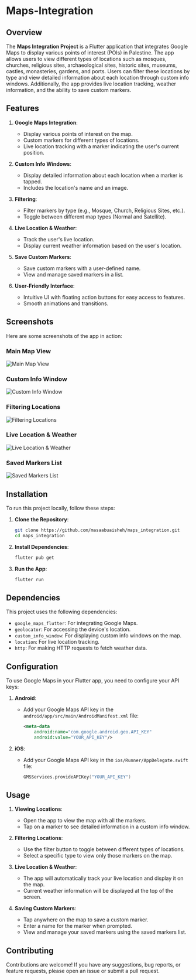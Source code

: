 # Maps-Integration

## Overview

The **Maps Integration Project** is a Flutter application that integrates Google Maps to display various points of interest (POIs) in Palestine. The app allows users to view different types of locations such as mosques, churches, religious sites, archaeological sites, historic sites, museums, castles, monasteries, gardens, and ports. Users can filter these locations by type and view detailed information about each location through custom info windows. Additionally, the app provides live location tracking, weather information, and the ability to save custom markers.

## Features

1. **Google Maps Integration**:
   - Display various points of interest on the map.
   - Custom markers for different types of locations.
   - Live location tracking with a marker indicating the user's current position.

2. **Custom Info Windows**:
   - Display detailed information about each location when a marker is tapped.
   - Includes the location's name and an image.

3. **Filtering**:
   - Filter markers by type (e.g., Mosque, Church, Religious Sites, etc.).
   - Toggle between different map types (Normal and Satellite).

4. **Live Location & Weather**:
   - Track the user's live location.
   - Display current weather information based on the user's location.

5. **Save Custom Markers**:
   - Save custom markers with a user-defined name.
   - View and manage saved markers in a list.

6. **User-Friendly Interface**:
   - Intuitive UI with floating action buttons for easy access to features.
   - Smooth animations and transitions.

## Screenshots

Here are some screenshots of the app in action:

### Main Map View
![Main Map View](assets/screenshots/main_map_view.png)

### Custom Info Window
![Custom Info Window](assets/screenshots/custom_info_window.png)

### Filtering Locations
![Filtering Locations](assets/screenshots/filtering_locations.png)

### Live Location & Weather
![Live Location & Weather](assets/screenshots/live_location_weather.png)

### Saved Markers List
![Saved Markers List](assets/screenshots/saved_markers_list.png)

## Installation

To run this project locally, follow these steps:

1. **Clone the Repository**:
   ```bash
   git clone https://github.com/masaabuaisheh/maps_integration.git
   cd maps_integration
   ```

2. **Install Dependencies**:
   ```bash
   flutter pub get
   ```

3. **Run the App**:
   ```bash
   flutter run
   ```

## Dependencies

This project uses the following dependencies:

- `google_maps_flutter`: For integrating Google Maps.
- `geolocator`: For accessing the device's location.
- `custom_info_window`: For displaying custom info windows on the map.
- `location`: For live location tracking.
- `http`: For making HTTP requests to fetch weather data.

## Configuration

To use Google Maps in your Flutter app, you need to configure your API keys:

1. **Android**:
   - Add your Google Maps API key in the `android/app/src/main/AndroidManifest.xml` file:
     ```xml
     <meta-data
         android:name="com.google.android.geo.API_KEY"
         android:value="YOUR_API_KEY"/>
     ```

2. **iOS**:
   - Add your Google Maps API key in the `ios/Runner/AppDelegate.swift` file:
     ```swift
     GMSServices.provideAPIKey("YOUR_API_KEY")
     ```

## Usage

1. **Viewing Locations**:
   - Open the app to view the map with all the markers.
   - Tap on a marker to see detailed information in a custom info window.

2. **Filtering Locations**:
   - Use the filter button to toggle between different types of locations.
   - Select a specific type to view only those markers on the map.

3. **Live Location & Weather**:
   - The app will automatically track your live location and display it on the map.
   - Current weather information will be displayed at the top of the screen.

4. **Saving Custom Markers**:
   - Tap anywhere on the map to save a custom marker.
   - Enter a name for the marker when prompted.
   - View and manage your saved markers using the saved markers list.

## Contributing

Contributions are welcome! If you have any suggestions, bug reports, or feature requests, please open an issue or submit a pull request.
